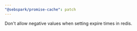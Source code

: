 ```yaml
---
"@sebspark/promise-cache": patch
---
```


Don't allow negative values when setting expire times in redis.
